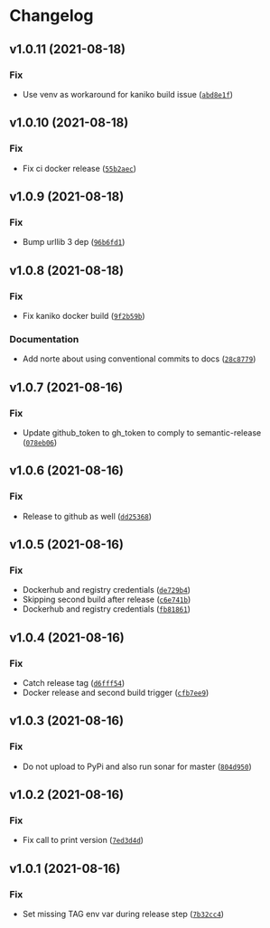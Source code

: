 # Changelog

<!--next-version-placeholder-->

## v1.0.11 (2021-08-18)
### Fix
* Use venv as workaround for kaniko build issue ([`abd8e1f`](https://github.com/molgenis/molgenis-py-catalogue-transform/commit/abd8e1f3c2b1e850715360b0e6871f511fd4ed12))

## v1.0.10 (2021-08-18)
### Fix
* Fix ci docker release ([`55b2aec`](https://github.com/molgenis/molgenis-py-catalogue-transform/commit/55b2aec743b15ce497dc4a33d5ee7cc7c60dc753))

## v1.0.9 (2021-08-18)
### Fix
* Bump urllib 3 dep ([`96b6fd1`](https://github.com/molgenis/molgenis-py-catalogue-transform/commit/96b6fd1a513a31808c666e2b57de6a1b4a09f4a6))

## v1.0.8 (2021-08-18)
### Fix
* Fix kaniko docker build ([`9f2b59b`](https://github.com/molgenis/molgenis-py-catalogue-transform/commit/9f2b59b889b981c03569771425922db5365edf89))

### Documentation
* Add norte about using conventional commits to docs ([`28c8779`](https://github.com/molgenis/molgenis-py-catalogue-transform/commit/28c87791b2fa188de74377b92296559c6be15561))

## v1.0.7 (2021-08-16)
### Fix
* Update github_token to gh_token to comply to semantic-release ([`078eb06`](https://github.com/molgenis/molgenis-py-catalogue-transform/commit/078eb06aa9917782bf4d0ae3fdb81c00e3d922c6))

## v1.0.6 (2021-08-16)
### Fix
* Release to github as well ([`dd25368`](https://github.com/molgenis/molgenis-py-catalogue-transform/commit/dd2536816db85f63f42ce5286f6d3bced69f41c7))

## v1.0.5 (2021-08-16)
### Fix
* Dockerhub and registry credentials ([`de729b4`](https://github.com/molgenis/molgenis-py-catalogue-transform/commit/de729b4f1dd8e2e39006dffc7bdda83b97ab188a))
* Skipping second build after release ([`c6e741b`](https://github.com/molgenis/molgenis-py-catalogue-transform/commit/c6e741bd57ad8fa40ed581a7f280683af9f0b6b7))
* Dockerhub and registry credentials ([`fb81861`](https://github.com/molgenis/molgenis-py-catalogue-transform/commit/fb81861eef80b391b3695fd5fe8484e8c95ebda5))

## v1.0.4 (2021-08-16)
### Fix
* Catch release tag ([`d6fff54`](https://github.com/molgenis/molgenis-py-catalogue-transform/commit/d6fff54424b0e7ec604862764a0fb24a7280156f))
* Docker release and second build trigger ([`cfb7ee9`](https://github.com/molgenis/molgenis-py-catalogue-transform/commit/cfb7ee9dd47d8fc4baecdd8185527533a6268f3e))

## v1.0.3 (2021-08-16)
### Fix
* Do not upload to PyPi and also run sonar for master ([`804d950`](https://github.com/molgenis/molgenis-py-catalogue-transform/commit/804d95057392d4f817764586c8e67025dcec2f77))

## v1.0.2 (2021-08-16)
### Fix
* Fix call to print version ([`7ed3d4d`](https://github.com/molgenis/molgenis-py-catalogue-transform/commit/7ed3d4dbaddb52c0c487525cddb4dc8fa56fe268))

## v1.0.1 (2021-08-16)
### Fix
* Set missing TAG env var during release step ([`7b32cc4`](https://github.com/molgenis/molgenis-py-catalogue-transform/commit/7b32cc408880184a6400add657c84cf930380c2c))
